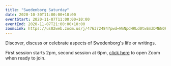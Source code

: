 ```yaml
---
title: "Swedenborg Saturday"
date: 2020-10-30T11:00:00+10:00
eventStart: 2020-11-07T11:00:00+10:00
eventEnd: 2020-11-07T21:00:00+10:00
zoomLink: https://us02web.zoom.us/j/476372484?pwd=WmNpdHRLd0twSmZDMENQRit3aE8zZz09
---
```


Discover, discuss or celebrate aspects of Swedenborg's life or writings.

First session starts 2pm, second session at 6pm, [click here](https://us02web.zoom.us/j/476372484?pwd=WmNpdHRLd0twSmZDMENQRit3aE8zZz09) to open Zoom when ready to join.